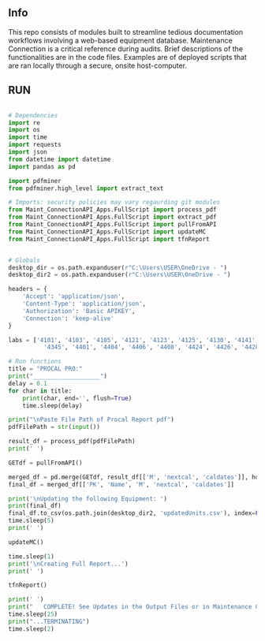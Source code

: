## Info

This repo consists of modules built to streamline tedious documentation workflows involving a web-based equipment database. Maintenance Connection is a critical reference during audits. 
Brief descriptions of the functionalities are in the code files. Examples are of deployed scripts that are ran locally through a secure, onsite host-computer. 

## RUN

```python 

# Dependencies
import re
import os
import time
import requests
import json
from datetime import datetime
import pandas as pd

import pdfminer
from pdfminer.high_level import extract_text

# Imports: security policies may vary regaurding git modules
from Maint_ConnectionAPI_Apps.FullScript import process_pdf
from Maint_ConnectionAPI_Apps.FullScript import extract_pdf
from Maint_ConnectionAPI_Apps.FullScript import pullFromAPI
from Maint_ConnectionAPI_Apps.FullScript import updateMC
from Maint_ConnectionAPI_Apps.FullScript import tfnReport


# Globals
desktop_dir = os.path.expanduser(r"C:\Users\USER\OneDrive - ")
desktop_dir2 = os.path.expanduser(r"C:\Users\USER\OneDrive - ")

headers = {
    'Accept': 'application/json',
    'Content-Type': 'application/json',
    'Authorization': 'Basic APIKEY',
    'Connection': 'keep-alive'
}

labs = ['4101', '4103', '4105', '4121', '4123', '4125', '4130', '4141', '4143', '4145', '4153', '4251', '4301', '4303', '4305', '4320-1', '4321', '4323', '4329', '4340', '4341', '4343', 
          '4345', '4401', '4404', '4406', '4408', '4424', '4426', '4428', '4444', '4446', '4448', '3220']

# Run functions
title = "PROCAL PRO:"
print("___________________")
delay = 0.1
for char in title:
    print(char, end='', flush=True)
    time.sleep(delay)

print("\nPaste File Path of Procal Report pdf")
pdfFilePath = str(input())

result_df = process_pdf(pdfFilePath)
print(' ')

GETdf = pullFromAPI()

merged_df = pd.merge(GETdf, result_df[['M', 'nextcal', 'caldates']], how='inner', on='M')
final_df = merged_df[['PK', 'Name', 'M', 'nextcal', 'caldates']]

print('\nUpdating the following Equipment: ')
print(final_df)
final_df.to_csv(os.path.join(desktop_dir2, 'updatedUnits.csv'), index=False)
time.sleep(5)
print(' ')

updateMC()

time.sleep(1)
print('\nCreating Full Report...')
print(' ')

tfnReport()

print(' ')
print("   COMPLETE! See Updates in the Output Files or in Maintenance Connection...")
time.sleep(25)
print("...TERMINATING")
time.sleep(2)

```
